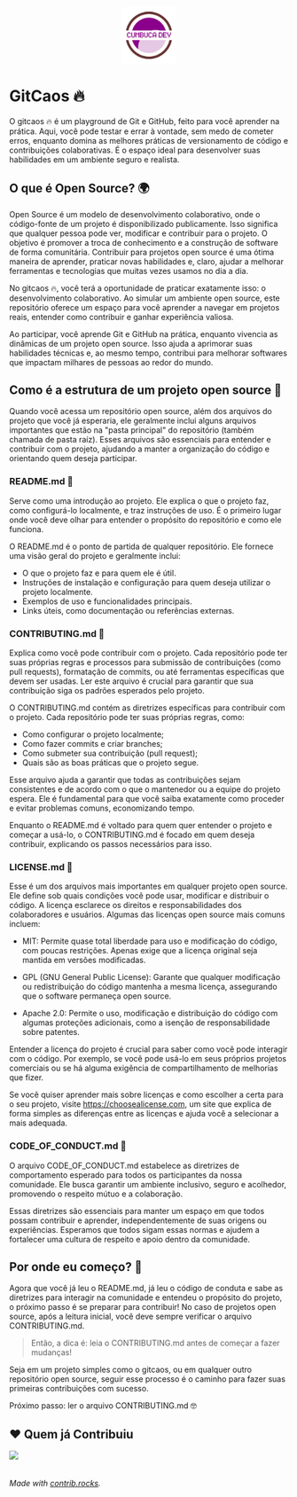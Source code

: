 <div align="center">
  <picture>
    <source
      media="(prefers-color-scheme: dark)"
      srcset="https://github.com/cumbucadev/design/raw/main/images/logo-dark-transparent.png"
    >
    <img
      alt="Logo do Cumbuca Dev"
      src="https://github.com/cumbucadev/design/raw/main/images/logo-light-transparent.png"
      width="20%"
    >
  </picture>
</div>

# GitCaos 🔥

O gitcaos 🔥 é um playground de Git e GitHub, feito para você aprender na prática. Aqui, você pode testar e errar à vontade, sem medo de cometer erros, enquanto domina as melhores práticas de versionamento de código e contribuições colaborativas. É o espaço ideal para desenvolver suas habilidades em um ambiente seguro e realista.

## O que é Open Source? 🌍

Open Source é um modelo de desenvolvimento colaborativo, onde o código-fonte de um projeto é disponibilizado publicamente. Isso significa que qualquer pessoa pode ver, modificar e contribuir para o projeto. O objetivo é promover a troca de conhecimento e a construção de software de forma comunitária. Contribuir para projetos open source é uma ótima maneira de aprender, praticar novas habilidades e, claro, ajudar a melhorar ferramentas e tecnologias que muitas vezes usamos no dia a dia.

No gitcaos 🔥, você terá a oportunidade de praticar exatamente isso: o desenvolvimento colaborativo. Ao simular um ambiente open source, este repositório oferece um espaço para você aprender a navegar em projetos reais, entender como contribuir e ganhar experiência valiosa.

Ao participar, você aprende Git e GitHub na prática, enquanto vivencia as dinâmicas de um projeto open source. Isso ajuda a aprimorar suas habilidades técnicas e, ao mesmo tempo, contribui para melhorar softwares que impactam milhares de pessoas ao redor do mundo.

## Como é a estrutura de um projeto open source 📂

Quando você acessa um repositório open source, além dos arquivos do projeto que você já esperaria, ele geralmente inclui alguns arquivos importantes que estão na "pasta principal" do repositório
(também chamada de pasta raíz). Esses arquivos são essenciais para entender e contribuir com o projeto, ajudando a manter a organização do código e orientando quem deseja participar.

### README.md 📖

Serve como uma introdução ao projeto. Ele explica o que o projeto faz, como configurá-lo localmente, e traz instruções de uso. É o primeiro lugar onde você deve olhar para entender o propósito do repositório e como ele funciona.

O README.md é o ponto de partida de qualquer repositório. Ele fornece uma visão geral do projeto e geralmente inclui:

- O que o projeto faz e para quem ele é útil.
- Instruções de instalação e configuração para quem deseja utilizar o projeto localmente.
- Exemplos de uso e funcionalidades principais.
- Links úteis, como documentação ou referências externas.

### CONTRIBUTING.md 🔨

Explica como você pode contribuir com o projeto. Cada repositório pode ter suas próprias regras e processos para submissão de contribuições (como pull requests), formatação de commits, ou até ferramentas específicas que devem ser usadas. Ler este arquivo é crucial para garantir que sua contribuição siga os padrões esperados pelo projeto.

O CONTRIBUTING.md contém as diretrizes específicas para contribuir com o projeto.
Cada repositório pode ter suas próprias regras, como:

- Como configurar o projeto localmente;
- Como fazer commits e criar branches;
- Como submeter sua contribuição (pull request);
- Quais são as boas práticas que o projeto segue.

Esse arquivo ajuda a garantir que todas as contribuições sejam consistentes e de acordo com o que o mantenedor ou a equipe do projeto espera. Ele é fundamental para que você saiba exatamente como proceder e evitar problemas comuns, economizando tempo.

Enquanto o README.md é voltado para quem quer entender o projeto e começar a usá-lo,
o CONTRIBUTING.md é focado em quem deseja contribuir, explicando os passos necessários
para isso.

### LICENSE.md 💼

Esse é um dos arquivos mais importantes em qualquer projeto open source. Ele define sob quais condições você pode usar, modificar e distribuir o código. A licença esclarece os direitos e responsabilidades dos colaboradores e usuários. Algumas das licenças open source mais comuns incluem:

- MIT: Permite quase total liberdade para uso e modificação do código, com poucas restrições. Apenas exige que a licença original seja mantida em versões modificadas.

- GPL (GNU General Public License): Garante que qualquer modificação ou redistribuição do código mantenha a mesma licença, assegurando que o software permaneça open source.

- Apache 2.0: Permite o uso, modificação e distribuição do código com algumas proteções adicionais, como a isenção de responsabilidade sobre patentes.

Entender a licença do projeto é crucial para saber como você pode interagir com o código. Por exemplo, se você pode usá-lo em seus próprios projetos comerciais ou se há alguma exigência de compartilhamento de melhorias que fizer.

Se você quiser aprender mais sobre licenças e como escolher a certa para o seu projeto, visite <https://choosealicense.com>, um site que explica de forma simples as diferenças entre as licenças e ajuda você a selecionar a mais adequada.

### CODE_OF_CONDUCT.md 📖

O arquivo CODE_OF_CONDUCT.md estabelece as diretrizes de comportamento esperado para todos os participantes da nossa comunidade. Ele busca garantir um ambiente inclusivo, seguro e acolhedor, promovendo o respeito mútuo e a colaboração.

Essas diretrizes são essenciais para manter um espaço em que todos possam contribuir e aprender, independentemente de suas origens ou experiências. Esperamos que todos sigam essas normas e ajudem a fortalecer uma cultura de respeito e apoio dentro da comunidade.

## Por onde eu começo? 🚦

Agora que você já leu o README.md, já leu o código de conduta e sabe as diretrizes para interagir na comunidade e entendeu o propósito do projeto, o próximo passo é se preparar para contribuir! No caso de projetos open source, após a leitura inicial, você deve sempre verificar o arquivo CONTRIBUTING.md.

> Então, a dica é: leia o CONTRIBUTING.md antes de começar a fazer mudanças!

Seja em um projeto simples como o gitcaos, ou em qualquer outro repositório open source, seguir esse processo é o caminho para fazer suas primeiras contribuições com sucesso.

Próximo passo: ler o arquivo CONTRIBUTING.md 🤓

## ❤️ Quem já Contribuiu

<a href="https://github.com/cumbucadev/gitcaos/graphs/contributors">
  <img src="https://contrib.rocks/image?repo=cumbucadev/gitcaos" />
</a></br></br>

_Made with [contrib.rocks](https://contrib.rocks)._